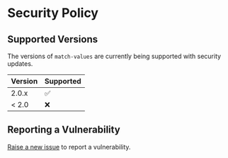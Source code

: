 # Security Policy

## Supported Versions

The versions of `match-values` are currently being supported with security updates.

| Version | Supported          |
| ------- | ------------------ |
| 2.0.x   | :white_check_mark: |
| < 2.0   | :x:                |

## Reporting a Vulnerability

[Raise a new issue](https://github.com/locphan87/match-values/issues/new) to report a vulnerability.
